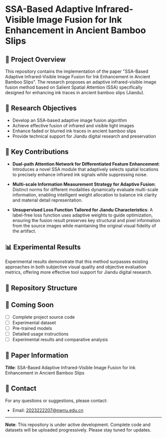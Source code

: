 # SSA-Based Adaptive Infrared-Visible Image Fusion for Ink Enhancement in Ancient Bamboo Slips

## 📖 Project Overview

This repository contains the implementation of the paper "SSA-Based Adaptive Infrared-Visible Image Fusion for Ink Enhancement in Ancient Bamboo Slips". The research proposes an adaptive infrared-visible image fusion method based on Salient Spatial Attention (SSA) specifically designed for enhancing ink traces in ancient bamboo slips (Jiandu).

## 🎯 Research Objectives

- Develop an SSA-based adaptive image fusion algorithm
- Achieve effective fusion of infrared and visible light images
- Enhance faded or blurred ink traces in ancient bamboo slips
- Provide technical support for Jiandu digital research and preservation

## 🔬 Key Contributions

- **Dual-path Attention Network for Differentiated Feature Enhancement**: Introduces a novel SSA module that adaptively selects spatial locations to precisely enhance infrared ink signals while suppressing noise.

- **Multi-scale Information Measurement Strategy for Adaptive Fusion**: Distinct norms for different modalities dynamically evaluate multi-scale information, enabling intelligent weight allocation to balance ink clarity and material detail representation.

- **Unsupervised Loss Function Tailored for Jiandu Characteristics**: A label-free loss function uses adaptive weights to guide optimization, ensuring the fusion result preserves key structural and pixel information from the source images while maintaining the original visual fidelity of the artifact.

## 📊 Experimental Results

Experimental results demonstrate that this method surpasses existing approaches in both subjective visual quality and objective evaluation metrics, offering more effective tool support for Jiandu digital research.

## 📁 Repository Structure

## 🚀 Coming Soon

- [ ] Complete project source code
- [ ] Experimental dataset
- [ ] Pre-trained models
- [ ] Detailed usage instructions
- [ ] Experimental results and comparative analysis

## 📝 Paper Information

**Title**: SSA-Based Adaptive Infrared-Visible Image Fusion for Ink Enhancement in Ancient Bamboo Slips


## 📧 Contact

For any questions or suggestions, please contact:

- Email: 2023222207@nwnu.edu.cn

---

**Note**: This repository is under active development. Complete code and datasets will be uploaded progressively. Please stay tuned for updates.
